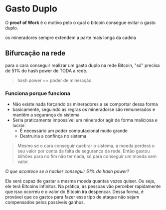 # Gasto Duplo

O **proof of Work** é o motivo pelo o qual o bitcoin consegue evitar o gasto duplo.

os mineradores sempre extendem a parte mais longa da cadeia

## Bifurcação na rede

para o cara conseguir realizar um gasto duplo na rede Bitcoin, "só" precisa de 51% do hash power de TODA a rede.

> hash power == poder de mineração




### Funciona porque funciona

- Não existe nada forçando os mineradores a se comportar dessa forma
- basicamente, seguindo as regras os mineradorse são remunerados e mantêm a segurança do sistema
- Seria praticamente impossível um minerador agir de forma maliciosa e lucrar:
    - É necessário um poder computacional muito grande
    - Destruiria a confinça no sistema

> Mesmo se o cara conseguir quebrar o sistema, a moeda perderá o seu valor por conta da falta de segurança da rede. Então gastou bilhões para no fim não ter nada, só para conseguir um moeda sem valor.

_O que acontece se o hacker conseguir 51% do hash power?_

Ele será capaz de gastar a mesma moeda quantas vezes quiser. Ou seja, ele terá Bitcoins infinitos. Na prática, as pessoas vão perceber rapidamente que isso ocorreu e o valor do Bitcoin irá despencar. Dessa forma, é provável que os gastos para fazer esse tipo de ataque não sejam compensados pelos possíveis ganhos.